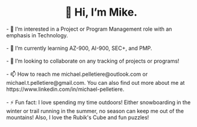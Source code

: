 <h1 align = 'center'> 👋 Hi, I’m Mike. </h1>
- 👀 I’m interested in a Project or Program Management role with an emphasis in Technology. <br></br>
- 🌱 I’m currently learning AZ-900, AI-900, SEC+, and PMP. <br></br>
- 💞️ I’m looking to collaborate on any tracking of projects or programs! <br></br>
- 📫 How to reach me michael.pelletiere@outlook.com or michael.t.pelletiere@gmail.com. You can also find out more about me at https://www.linkedin.com/in/michael-pelletiere. <br></br>
- ⚡ Fun fact: I love spending my time outdoors! Either snowboarding in the winter or trail running in the summer, no season can keep me out of the mountains! Also, I love the Rubik's Cube and fun puzzles! <br></br>

<!---
michaelpelletiere/michaelpelletiere is a ✨ special ✨ repository because its `README.md` (this file) appears on your GitHub profile.
You can click the Preview link to take a look at your changes. 
--->
